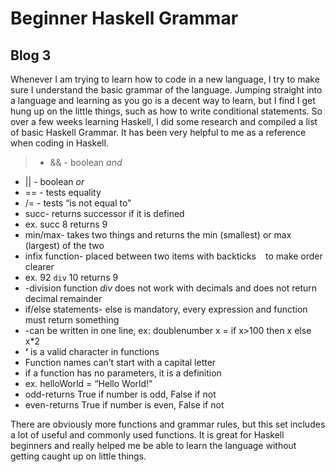# Beginner Haskell Grammar
## Blog 3

Whenever I am trying to learn how to code in a new language, I try to make sure I understand the basic grammar of the language. Jumping straight into a language and learning as you go is a decent way to learn, but I find I get hung up on the little things, such as how to write conditional statements. So over a few weeks learning Haskell, I did some research and compiled a list of basic Haskell Grammar. It has been very helpful to me as a reference when coding in Haskell.

> - && - boolean *and*
- || - boolean *or*
- == - tests equality
- /= - tests “is not equal to”
- succ- returns successor if it is defined
-    ex. succ 8 returns 9
- min/max- takes two things and returns the min (smallest) or max (largest) of the two
- infix function- placed between two items with backticks ` ` to make order clearer
-    ex. 92 `div` 10 returns 9
-    -division function *div* does not work with decimals and does not return decimal remainder
- if/else statements- else is mandatory, every expression and function must return something
-    -can be written in one line, ex: doublenumber x = if x>100 then x else x*2
- **‘** is a valid character in functions
- Function names can’t start with a capital letter
- if a function has no parameters, it is a definition
-    ex. helloWorld = “Hello World!”
- odd-returns True if number is odd, False if not
- even-returns True if number is even, False if not

There are obviously more functions and grammar rules, but this set includes a lot of useful and commonly used functions. It is great for Haskell beginners and really helped me be able to learn the language without getting caught up on little things.
